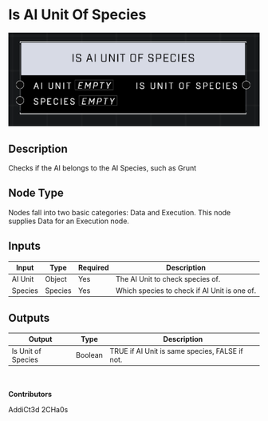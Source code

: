 # Is AI Unit Of Species
![](../../../.gitbook/assets/is-ai-unit-of-species.png)

## Description
Checks if the AI belongs to the AI Species, such as Grunt

## Node Type
Nodes fall into two basic categories: Data and Execution. This node supplies Data for an Execution node.

## Inputs
| Input            | Type             | Required | Description												    |
|------------------|------------------|----------|--------------------------------------------------------------|
| AI Unit | Object | Yes | The AI Unit to check species of.|
| Species | Species | Yes | Which species to check if AI Unit is one of.|

## Outputs
| Output           | Type             | Description												     |
|------------------|------------------|--------------------------------------------------------------|
| Is Unit of Species | Boolean | TRUE if AI Unit is same species, FALSE if not. |

\
\
**Contributors**

AddiCt3d 2CHa0s


